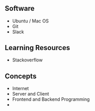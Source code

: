 #

## Software
 - Ubuntu / Mac OS 
 - Git 
 - Slack

## Learning Resources
 - Stackoverflow

## Concepts
 - Internet
 - Server and Client 
 - Frontend and Backend Programming 
 - 